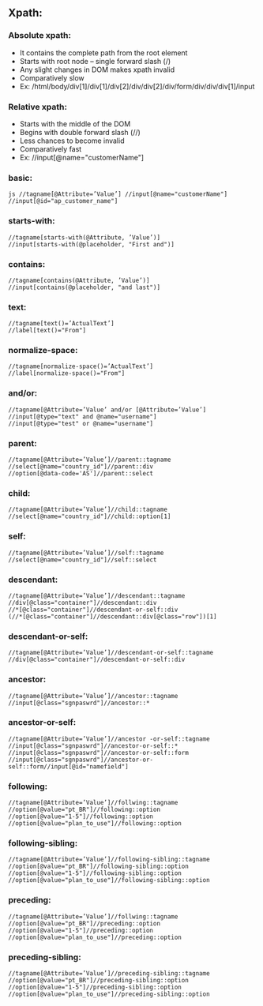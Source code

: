 ## Xpath:

### Absolute xpath:
 - It contains the complete path from the root element 
 - Starts with root node – single forward slash (/)
 - Any slight changes in DOM makes xpath invalid 
 - Comparatively slow
 - Ex: /html/body/div[1]/div[1]/div[2]/div/div[2]/div/form/div/div/div[1]/input


### Relative xpath:
- Starts with the middle of the DOM
- Begins with double forward slash (//)
- Less chances to become invalid
- Comparatively fast
- Ex: //input[@name="customerName"]


### basic:  
``js
    //tagname[@Attribute=’Value’]
    //input[@name="customerName"]
    //input[@id="ap_customer_name"]
``

### starts-with:  
    //tagname[starts-with(@Attribute, ’Value’)]
    //input[starts-with(@placeholder, "First and")]


### contains:  
    //tagname[contains(@Attribute, ’Value’)]
    //input[contains(@placeholder, "and last")]


### text:  
    //tagname[text()=’ActualText’]
    //label[text()="From"]


### normalize-space:  
    //tagname[normalize-space()=’ActualText’]
    //label[normalize-space()="From"]


### and/or:  
    //tagname[@Attribute=’Value’ and/or [@Attribute=’Value’]
    //input[@type="text" and @name="username"]
    //input[@type="test" or @name="username"]


### parent:  
    //tagname[@Attribute=’Value’]//parent::tagname
    //select[@name="country_id"]//parent::div
    //option[@data-code='AS']//parent::select


### child:  
    //tagname[@Attribute=’Value’]//child::tagname
    //select[@name="country_id"]//child::option[1]


### self:  
    //tagname[@Attribute=’Value’]//self::tagname
    //select[@name="country_id"]//self::select


### descendant:  
    //tagname[@Attribute=’Value’]//descendant::tagname
    //div[@class="container"]//descendant::div
    //*[@class="container"]//descendant-or-self::div
    (//*[@class="container"]//descendant::div[@class="row"])[1]


### descendant-or-self:  
    //tagname[@Attribute=’Value’]//descendant-or-self::tagname
    //div[@class="container"]//descendant-or-self::div


### ancestor:  
    //tagname[@Attribute=’Value’]//ancestor::tagname
    //input[@class="sgnpaswrd"]//ancestor::*


### ancestor-or-self:  
    //tagname[@Attribute=’Value’]//ancestor -or-self::tagname
    //input[@class="sgnpaswrd"]//ancestor-or-self::*
    //input[@class="sgnpaswrd"]//ancestor-or-self::form
    //input[@class="sgnpaswrd"]//ancestor-or-self::form//input[@id="namefield"]


### following:  
    //tagname[@Attribute=’Value’]//follwing::tagname
    //option[@value="pt_BR"]//following::option
    //option[@value="1-5"]//following::option
    //option[@value="plan_to_use"]//following::option


### following-sibling:  
    //tagname[@Attribute=’Value’]//following-sibling::tagname
    //option[@value="pt_BR"]//following-sibling::option
    //option[@value="1-5"]//following-sibling::option
    //option[@value="plan_to_use"]//following-sibling::option


### preceding:  
    //tagname[@Attribute=’Value’]//follwing::tagname
    //option[@value="pt_BR"]//preceding::option
    //option[@value="1-5"]//preceding::option
    //option[@value="plan_to_use"]//preceding::option


### preceding-sibling:  
    //tagname[@Attribute=’Value’]//preceding-sibling::tagname
    //option[@value="pt_BR"]//preceding-sibling::option
    //option[@value="1-5"]//preceding-sibling::option
    //option[@value="plan_to_use"]//preceding-sibling::option

